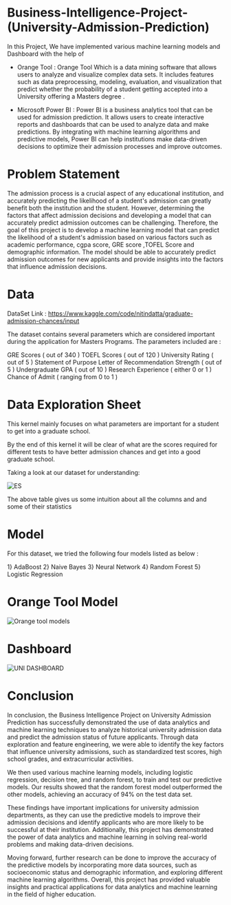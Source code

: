 # Business-Intelligence-Project-(University-Admission-Prediction) 

In this Project, We have implemented various machine learning models and Dashboard with the help of

* Orange Tool : Orange Tool Which is a data mining software that allows users to analyze and visualize complex data sets. It includes features such as data preprocessing, modeling, evaluation, and visualization that predict whether the probability of a student getting accepted into a University offering a Masters degree .  

* Microsoft Power BI  : Power BI is a business analytics tool that can be used for admission prediction. It allows users to create interactive reports and dashboards that can be used to analyze data and make predictions. By integrating with machine learning algorithms and predictive models, Power BI can help institutions make data-driven decisions to optimize their admission processes and improve outcomes.


 # Problem Statement
 
 The admission process is a crucial aspect of any educational institution, and accurately predicting the likelihood of a student's admission can greatly benefit both the institution and the student. However, determining the factors that affect admission decisions and developing a model that can accurately predict admission outcomes can be challenging. Therefore, the goal of this project is to develop a machine learning model that can predict the likelihood of a student's admission based on various factors such as academic performance, cgpa score, GRE score ,TOFEL Score and demographic information. The model should be able to accurately predict admission outcomes for new applicants and provide insights into the factors that influence admission decisions.
 


# Data

DataSet Link : https://www.kaggle.com/code/nitindatta/graduate-admission-chances/input


The dataset contains several parameters which are considered important during the application for Masters Programs. The parameters included are :

GRE Scores ( out of 340 )
TOEFL Scores ( out of 120 )
University Rating ( out of 5 ) 
Statement of Purpose 
Letter of Recommendation Strength ( out of 5 )
Undergraduate GPA ( out of 10 ) 
Research Experience ( either 0 or 1 ) 
Chance of Admit ( ranging from 0 to 1 )



# Data Exploration Sheet 
This kernel mainly focuses on what parameters are important for a student to get into a graduate school.

By the end of this kernel it will be clear of what are the scores required for different tests to have better admission chances and get into a good graduate school.

Taking a look at our dataset for understanding:

![ES](https://user-images.githubusercontent.com/109656499/229356053-bf8429ca-712a-460c-978b-f4eca30e8699.png)



The above table gives us some intuition about all the columns and and some of their statistics


# Model 

For this dataset, we tried the following four models listed as below :

1} AdaBoost 
2} Naive Bayes 
3} Neural Network
4} Random Forest
5} Logistic Regression



# Orange Tool Model 




![Orange tool models](https://user-images.githubusercontent.com/109656499/227271812-f3c9a871-202c-416c-af18-7aed1d3aac6e.png)





# Dashboard 




![UNI DASHBOARD](https://user-images.githubusercontent.com/109656499/227271218-cbc37a4e-ac26-459f-a51b-502a7ecf1933.png)





# Conclusion 

In conclusion, the Business Intelligence Project on University Admission Prediction has successfully demonstrated the use of data analytics and machine learning techniques to analyze historical university admission data and predict the admission status of future applicants. Through data exploration and feature engineering, we were able to identify the key factors that influence university admissions, such as standardized test scores, high school grades, and extracurricular activities.

We then used various machine learning models, including logistic regression, decision tree, and random forest, to train and test our predictive models. Our results showed that the random forest model outperformed the other models, achieving an accuracy of 94% on the test data set.

These findings have important implications for university admission departments, as they can use the predictive models to improve their admission decisions and identify applicants who are more likely to be successful at their institution. Additionally, this project has demonstrated the power of data analytics and machine learning in solving real-world problems and making data-driven decisions.

Moving forward, further research can be done to improve the accuracy of the predictive models by incorporating more data sources, such as socioeconomic status and demographic information, and exploring different machine learning algorithms. Overall, this project has provided valuable insights and practical applications for data analytics and machine learning in the field of higher education.

